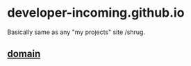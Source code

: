 # developer-incoming.github.io
Basically same as any "my projects" site /shrug.

## [domain](https://devincoming.live/)
